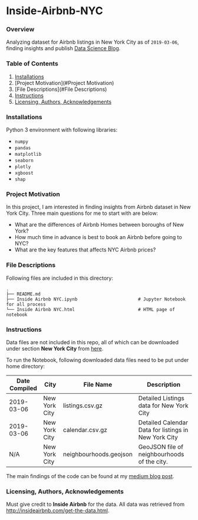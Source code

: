 # Inside-Airbnb-NYC

### Overview

Analyzing dataset for Airbnb listings in New York City as of `2019-03-06`, finding insights and publish [Data Science Blog](https://medium.com/@tma995/3-tips-of-booking-nyc-airbnb-homes-for-solo-adventurers-10782392e12f).

### Table of Contents

1. [Installations](#Installations)
2. [Project Motivation](#Project Motivation)
3. [File Descriptions](#File Descriptions)
4. [Instructions](#Instructions)
5. [Licensing, Authors, Acknowledgements](#Licensing)

### Installations<a name="Installations"></a>

Python 3 environment with following libraries:

* `numpy`
* `pandas`
* `matplotlib`
* `seaborn`
* `plotly`
* `xgboost`
* `shap`

### Project Motivation<a name="Project Motivation"></a>

In this project, I am interested in finding insights from Airbnb dataset in New York City. Three main questions for me to start with are below:

* What are the differences of Airbnb Homes between boroughs of New York?
* How much time in advance is best to book an Airbnb before going to NYC?
* What are the key features that affects NYC Airbnb prices?

### File Descriptions<a name="File Descriptions"></a>

Following files are included in this directory:

    .
    ├── README.md    
    ├── Inside Airbnb NYC.ipynb                       # Jupyter Notebook for all process
    └── Inside Airbnb NYC.html                        # HTML page of notebook
        
### Instructions<a name="Instructions"></a>

Data files are not included in this repo, all of which can be downloaded under section **New York City** from [here](http://insideairbnb.com/get-the-data.html). 

To run the Notebook, following downloaded data files need to be put under home directory:

|Date Compiled|City|File Name|Description|
| ------ | ------ | ------ | ------ |
|2019-03-06|New York City|listings.csv.gz|Detailed Listings data for New York City|
|2019-03-06|New York City|calendar.csv.gz|Detailed Calendar Data for listings in New York City|
|N/A|New York City|neighbourhoods.geojson|GeoJSON file of neighbourhoods of the city.|

The main findings of the code can be found at my [medium blog post](https://medium.com/@tma995/3-tips-of-booking-nyc-airbnb-homes-for-solo-adventurers-10782392e12f).

### Licensing, Authors, Acknowledgements<a name="Licensing"></a>

Must give credit to **Inside Airbnb** for the data. All data was retrieved from <http://insideairbnb.com/get-the-data.html>.
